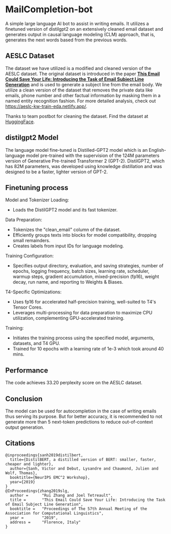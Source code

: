 # MailCompletion-bot

A simple large language AI bot to assist in writing emails. It utilizes a finetuned version of distilgpt2 on an extensively cleaned email dataset and generates output in causal language modeling (CLM) approach, that is, generates the next words based from the previous words.

## AESLC Dataset
The dataset we have utilized is a modified and cleaned version of the AESLC dataset. The original dataset is introduced in the paper [**This Email Could Save Your Life: Introducing the Task of Email Subject Line Generation**](https://arxiv.org/pdf/1906.03497v1.pdf) and is used to generate a subject line from the email body. We utilize a clean version of the dataset that removes the private data like emails, phone number and other factual information by masking them in a named entity recognition fashion. For more detailed analysis, check out https://aeslc-kw-train-eda.netlify.app/.

Thanks to team postbot for cleaning the dataset. Find the dataset at [HuggingFace](https://huggingface.co/datasets/postbot/aeslc_kw).

## distilgpt2 Model
The language model fine-tuned is Distilled-GPT2 model which is an English-language model pre-trained with the supervision of the 124M parameters version of Generative Pre-trained Transformer 2 (GPT-2). DistilGPT2, which has 82M parameters, was developed using knowledge distillation and was designed to be a faster, lighter version of GPT-2.

## Finetuning process
Model and Tokenizer Loading:
- Loads the DistilGPT2 model and its fast tokenizer.

Data Preparation:
- Tokenizes the "clean_email" column of the dataset.
- Efficiently groups texts into blocks for model compatibility, dropping small remainders.
- Creates labels from input IDs for language modeling.

Training Configuration:
- Specifies output directory, evaluation, and saving strategies, number of epochs, logging frequency, batch sizes, learning rate, scheduler, warmup steps, gradient accumulation, mixed-precision (fp16), weight decay, run name, and reporting to Weights & Biases.

T4-Specific Optimizations:
- Uses fp16 for accelerated half-precision training, well-suited to T4's Tensor Cores.
- Leverages multi-processing for data preparation to maximize CPU utilization, complementing GPU-accelerated training.

Training:
- Initiates the training process using the specified model, arguments, datasets, and T4 GPU.
- Trained for 10 epochs with a learning rate of 1e-3 which took around 40 mins.

## Performance
The code achieves 33.20 perplexity score on the AESLC dataset.

## Conclusion
The model can be used for autocompletion in the case of writing emails thus serving its purpose. But for better accuracy, it is recommended to not generate more than 5 next-token predictions to reduce out-of-context output generation.

## Citations
```
@inproceedings{sanh2019distilbert,
  title={DistilBERT, a distilled version of BERT: smaller, faster, cheaper and lighter},
  author={Sanh, Victor and Debut, Lysandre and Chaumond, Julien and Wolf, Thomas},
  booktitle={NeurIPS EMC^2 Workshop},
  year={2019}
}
@InProceedings{zhang2019slg,
  author =      "Rui Zhang and Joel Tetreault",
  title =       "This Email Could Save Your Life: Introducing the Task of Email Subject Line Generation",
  booktitle =   "Proceedings of The 57th Annual Meeting of the Association for Computational Linguistics",
  year =        "2019",
  address =     "Florence, Italy"
}
```
